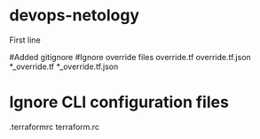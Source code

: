 # devops-netology
First line


#Added gitignore
#Ignore override files
override.tf
override.tf.json
*_override.tf
*_override.tf.json
# Ignore CLI configuration files
.terraformrc
terraform.rc
